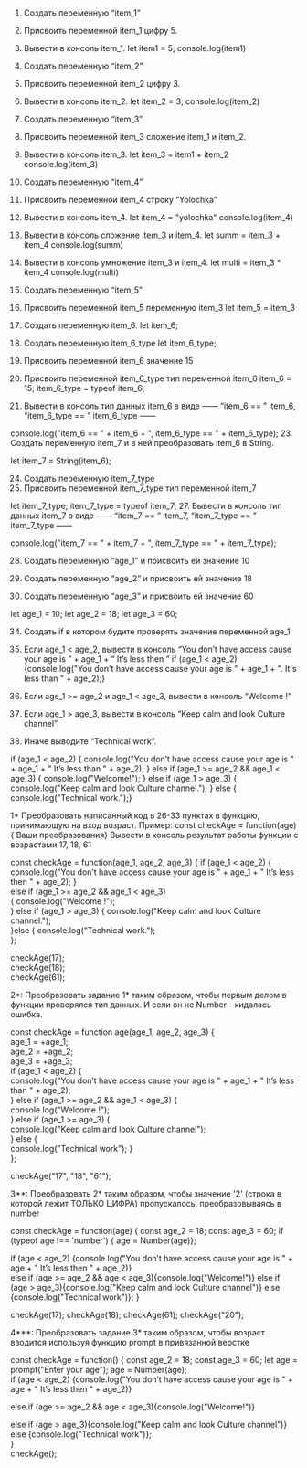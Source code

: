#  
1. Создать переменную “item_1”
 2. Присвоить переменной item_1 цифру 5.
 3. Вывести в консоль item_1.
let item1 = 5;
console.log(item1)
 4. Создать переменную “item_2”
 5. Присвоить переменной item_2 цифру 3.
 6. Вывести в консоль item_2.
let item_2 = 3;
console.log(item_2)
7. Создать переменную “item_3”
 8. Присвоить переменной item_3 сложение item_1 и item_2.
 9. Вывести в консоль item_3.
let item_3 = item1 + item_2
console.log(item_3)
 10. Создать переменную “item_4”
 11. Присвоить переменной item_4 строку “Yolochka”
 12. Вывести в консоль item_4.
let item_4 = "yolochka"
console.log(item_4)
13. Вывести в консоль сложение item_3 и item_4.
let summ = item_3 + item_4
console.log(summ)
 14. Вывести в консоль умножение item_3 и item_4.
let multi = item_3 * item_4
console.log(multi)

 15. Создать переменную “item_5”
 16. Присвоить переменной item_5 переменную item_3
let item_5 = item_3

 17. Создать переменную item_6.
let item_6;

 18. Создать переменную item_6_type
let item_6_type;

 19. Присвоить переменной item_6 значение 15
 20. Присвоить переменной item_6_type тип переменной item_6
item_6 = 15;
item_6_type = typeof item_6;
 21. Вывести в консоль тип данных item_6 в виде ——  “item_6 == ”  item_6,  “item_6_type == ”  item_6_type ——
      
console.log("item_6 == " + item_6 + ", item_6_type == " + item_6_type);
 23. Создать переменную item_7 и в ней преобразовать item_6 в String.
 
let item_7 = String(item_6);

 24. Создать переменную item_7_type
 25. Присвоить переменной item_7_type тип переменной item_7
     
let item_7_type;
item_7_type = typeof item_7;
 27. Вывести в консоль тип данных item_7 в виде ——  “item_7 == ”  item_7,  “item_7_type == ”  item_7_type ——  
 
console.log("item_7 == " + item_7 + ", item_7_type == " + item_7_type);

 28. Создать переменную “age_1” и присвоить ей значение 10
     
 30. Создать переменную “age_2” и присвоить ей значение 18
     
 32. Создать переменную “age_3” и присвоить ей значение 60
     
let age_1 = 10;
let age_2 = 18;
let age_3 = 60;

 34. Создать if в котором будите проверять значение переменной age_1
 35. Если age_1 < age_2, вывести в консоль “You don’t have access cause your age is ” + age_1 + “ It’s less then ”
if (age_1 < age_2) {console.log("You don't have access cause your age is " + age_1 + ". It's less than " + age_2);}
 36. Если age_1 >=  age_2 и age_1 <  age_3, вывести в консоль “Welcome  !”


 37. Если age_1  > age_3, вывести в консоль “Keep calm and look Culture channel”.


 38. Иначе выводите “Technical work”.


if (age_1 < age_2) {
    console.log("You don’t have access cause your age is " + age_1 + " It’s less than " + age_2);
} else if (age_1 >= age_2 && age_1 < age_3) {
    console.log("Welcome!");
} else if (age_1 > age_3) {
    console.log("Keep calm and look Culture channel.");
} else {
    console.log("Technical work.");}
    
1*
Преобразовать написанный код в 26-33 пунктах в функцию, принимающую на вход возраст.
Пример: const checkAge = function(age) {
Ваши преобразования}
Вывести в консоль результат работы функции с возрастами 17, 18, 61

const checkAge = function(age_1, age_2, age_3)
{
  if (age_1 < age_2)
  {
    console.log("You don’t have access cause your age is " + age_1 + " It’s less then " + age_2);
  }   
  else if (age_1 >= age_2 && age_1 < age_3)  
  {
    console.log("Welcome !");  
  } 
  else if (age_1 > age_3) { console.log("Keep calm and look Culture channel.");  
  }else
  {
    console.log("Technical work.");  
};

checkAge(17);   
checkAge(18);  
checkAge(61);  

2*:
Преобразовать задание 1* таким образом, чтобы первым делом в функции проверялся тип данных. И если он не Number - кидалась ошибка.  

const checkAge = function age(age_1, age_2, age_3) {  
age_1 = +age_1;  
age_2 = +age_2;  
age_3 = +age_3;  
if (age_1 < age_2) {  
console.log("You don’t have access cause your age is " + age_1 + " It’s less than " + age_2);  
} else if (age_1 >= age_2 && age_1 < age_3) {  
console.log("Welcome !");  
} else if (age_1 >= age_3) {  
console.log("Keep calm and look Culture channel");  
} else {  
console.log("Technical work");
}  
};

checkAge("17", "18", "61");

 3**:
Преобразовать 2* таким образом, чтобы значение '2' (строка в которой лежит ТОЛЬКО ЦИФРА) пропускалось, преобразовываясь в number

const checkAge = function(age) 
{
const age_2 = 18;
const age_3 = 60;
if (typeof age !== 'number') {
age = Number(age)};

if (age < age_2) {console.log("You don’t have access cause your age is " + age + " It’s less then " + age_2)}  
else if (age >= age_2 && age < age_3){console.log("Welcome!")}
else if (age > age_3){console.log("Keep calm and look Culture channel")}
else {console.log("Technical work")};
}

checkAge(17);
checkAge(18);
checkAge(61);
checkAge("20");

4***:
Преобразовать задание 3* таким образом, чтобы возраст вводится используя функцию prompt в привязанной верстке

const checkAge = function() {
const age_2 = 18;
const age_3 = 60;
let age = prompt("Enter your age");
age = Number(age);  
if (age < age_2) {console.log("You don’t have access cause your age is " + age + " It’s less then " + age_2)}  

else if (age >= age_2 && age < age_3){console.log("Welcome!")}  

else if (age > age_3){console.log("Keep calm and look Culture channel")}  
else {console.log("Technical work")};  
}  
checkAge();

